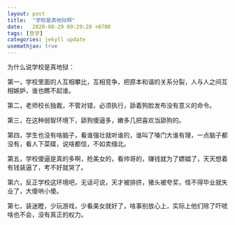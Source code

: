 ```yaml
---
layout: post
title:  "学校是真地狱啊"
date:   2020-08-29 09:29:20 +0700
tags: [哲学]
categories: jekyll update
usemathjax: true
---
```



为什么说学校是真地狱：

第一，学校里面的人互相攀比，互相竞争，把原本和谐的关系分裂，人与人之间互相嫉妒，谁也瞧不起谁。

第二，老师校长独裁，不管对错，必须执行，舔着狗脸发布没有意义的命令。

第三，在这种弱智环境下，舔狗傻逼多，嫩多几把喜欢当舔狗的。

第四，学生也没有啥脑子，看谁强壮就听谁的，谁叫了嗓门大谁有理，一点脑子都没有，看人下菜碟，说啥都信，不如卖缅北。

第五，学校傻逼是真的多啊，抢美女的，看帅哥的，赚钱就为了嫖娼了，天天想着有钱装逼了，考不好就哭了。

第六，反正学校这环境吧，无话可说，天才被排挤，猪头被夸奖，怪不得毕业就失业了，大傻哄小傻。

第七，装迷瞪，少玩游戏，少看美女就好了，啥事别放心上，实际上他们除了吓唬啥也不会，没有真正的权力。
